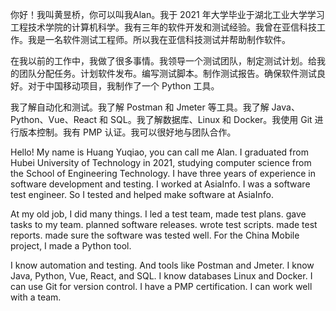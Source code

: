你好！我叫黄昱桥，你可以叫我Alan。我于 2021 年大学毕业于湖北工业大学学习工程技术学院的计算机科学。我有三年的软件开发和测试经验。我曾在亚信科技工作。我是一名软件测试工程师。所以我在亚信科技测试并帮助制作软件。

在我以前的工作中，我做了很多事情。我领导一个测试团队，制定测试计划。给我的团队分配任务。计划软件发布。编写测试脚本。制作测试报告。确保软件测试良好。对于中国移动项目，我制作了一个 Python 工具。

我了解自动化和测试。我了解 Postman 和 Jmeter 等工具。我了解 Java、Python、Vue、React 和 SQL。我了解数据库、Linux 和 Docker。我使用 Git 进行版本控制。我有 PMP 认证。我可以很好地与团队合作。



Hello! My name is Huang Yuqiao, you can call me Alan. I graduated from Hubei University of Technology in 2021, studying computer science from the School of Engineering Technology. I have three years of experience in software development and testing. I worked at AsiaInfo. I was a software test engineer. So I tested and helped make software at AsiaInfo.

At my old job, I did many things. I led a test team, made test plans. gave tasks to my team. planned software releases. wrote test scripts. made test reports. made sure the software was tested well. For the China Mobile project, I made a Python tool. 

I know automation and testing. And tools like Postman and Jmeter. I know Java, Python, Vue, React, and SQL. I know databases Linux and Docker. I can use Git for version control. I have a PMP certification. I can work well with a team.